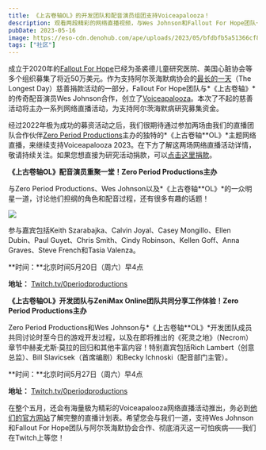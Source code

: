 ```yaml
---
title: 《上古卷轴OL》的开发团队和配音演员组团支持Voiceapalooza！
description: 观看两段精彩的网络直播视频，与Wes Johnson和Fallout For Hope团队一道，在Voiceapalooza慈善活动期间支持阿尔茨海默病的研究。
pubDate: 2023-05-16
image: https://eso-cdn.denohub.com/ape/uploads/2023/05/bfdbfb5a51366cf80336652169dc8227.jpg
tags: ["社区"]
---
```


成立于2020年的[Fallout For Hope](https://falloutforhope.com/)已经为圣裘德儿童研究医院、美国心脏协会等多个组织募集了将近50万美元。作为支持阿尔茨海默病协会的[最长的一天](https://act.alz.org/site/SPageServer?pagename=the_longest_day)（The
Longest Day）慈善捐款活动的一部分，Fallout For Hope团队与*《上古卷轴》*的传奇配音演员Wes
Johnson合作，创立了[Voiceapalooza](https://falloutforhope.com/wes-johnsons-voiceapalooza/)。本次了不起的慈善活动将主办一系列网络直播活动，为支持阿尔茨海默病研究募集资金。

经过2022年极为成功的募资活动之后，我们很期待通过参加两场由我们的直播团队合作伙伴[Zero Period Productions](https://www.twitch.tv/0periodproductions)主办的独特的*《上古卷轴**OL》*主题网络直播，来继续支持Voiceapalooza
2023。在下方了解这两场网络直播活动详情，敬请持续关注。如果您想直接为研究活动捐款，可以[点击这里捐款](https://falloutforhope.com/wes-johnsons-voiceapalooza/)。

**《上古卷轴OL》配音演员重聚一堂！Zero Period Productions主办**

与Zero Period Productions、Wes
Johnson以及*《上古卷轴**OL》*的一众明星一道，讨论他们担纲的角色和配音过程，还有很多有趣的话题！

![](https://eso-cdn.denohub.com/ape/uploads/2023/05/24e877a6d11313930d0cd04fd401eaac.jpg)

参与嘉宾包括Keith Szarabajka、Calvin Joyal、Casey Mongillo、Ellen Dubin、Paul Guyet、Chris Smith、Cindy Robinson、Kellen
Goff、Anna Graves、Steve French和Tasia Valenza。

**时间：**北京时间5月20日（周六）早4点

**地址：** [Twitch.tv/0periodproductions](https://www.twitch.tv/0periodproductions)

**《上古卷轴OL》开发团队与ZeniMax Online团队共同分享工作体验！Zero Period Productions主办**

Zero Period Productions和Wes
Johnson与*《上古卷轴**OL》*开发团队成员共同讨论时至今日的游戏开发过程，以及在即将推出的《死灵之地》（Necrom）章节中赫麦尤斯·莫拉的回归和其他丰富内容！特别嘉宾包括Rich
Lambert（创意总监）、Bill Slavicsek（首席编剧）和Becky Ichnoski（配音部门主管）。

**时间：**北京时间5月27日（周六）早4点

**地址：** [Twitch.tv/0periodproductions](https://www.twitch.tv/0periodproductions)

在整个五月，还会有海量极为精彩的Voiceapalooza网络直播活动推出，务必到[他们的官方网站](https://falloutforhope.com/wes-johnsons-voiceapalooza/)了解完整的直播计划表。希望您会与我们一道，支持Wes
Johnson和Fallout For Hope团队与阿尔茨海默协会合作、彻底消灭这一可怕疾病——我们在Twitch上等您！
